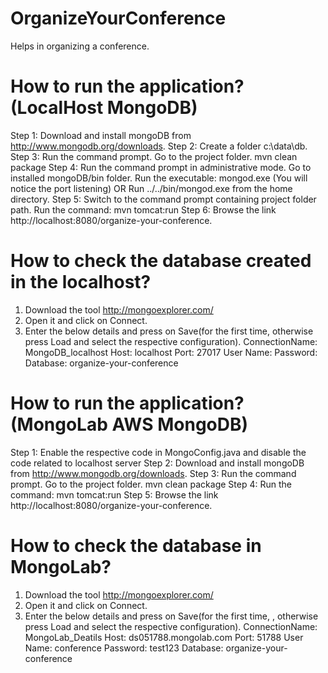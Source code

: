 OrganizeYourConference
======================
Helps in organizing a conference.

How to run the application? (LocalHost MongoDB)
=============================
Step 1: Download and install mongoDB from http://www.mongodb.org/downloads.
Step 2: Create a folder c:\data\db.
Step 3:	Run the command prompt. Go to the project folder.
		mvn clean package
Step 4: Run the command prompt in administrative mode.
        Go to installed mongoDB/bin folder.
		Run the executable: mongod.exe
		(You will notice the port listening)
		OR
		Run ../../bin/mongod.exe from the home directory.
Step 5: Switch to the command prompt containing project folder path.
		Run the command: mvn tomcat:run
Step 6: Browse the link http://localhost:8080/organize-your-conference.

How to check the database created in the localhost?
======================================
1. Download the tool http://mongoexplorer.com/
2. Open it and click on Connect.
3. Enter the below details and press on Save(for the first time, otherwise press Load and select the respective configuration).
	ConnectionName: MongoDB_localhost
	Host: localhost
	Port: 27017
	User Name:
	Password:
	Database: organize-your-conference
		

How to run the application? (MongoLab AWS MongoDB)
=============================
Step 1: Enable the respective code in MongoConfig.java and disable the code related to localhost server
Step 2: Download and install mongoDB from http://www.mongodb.org/downloads.
Step 3:	Run the command prompt. Go to the project folder.
		mvn clean package
Step 4: Run the command: mvn tomcat:run
Step 5: Browse the link http://localhost:8080/organize-your-conference.

How to check the database in MongoLab?
======================================
1. Download the tool http://mongoexplorer.com/
2. Open it and click on Connect.
3. Enter the below details and press on Save(for the first time, , otherwise press Load and select the respective configuration).
	ConnectionName: MongoLab_Deatils
	Host: ds051788.mongolab.com
	Port: 51788
	User Name: conference
	Password: test123
	Database: organize-your-conference


